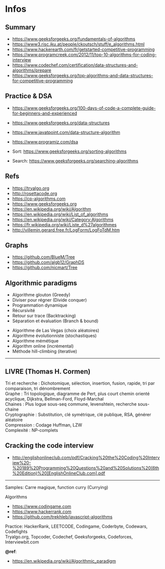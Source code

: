 # Infos

Summary
---
+ https://www.geeksforgeeks.org/fundamentals-of-algorithms
+ https://www3.risc.jku.at/people/ckoutsch/stuff/e_algorithms.html
+ https://www.hackerearth.com/fr/getstarted-competitive-programming
+ https://www.programcreek.com/2012/11/top-10-algorithms-for-coding-interview
+ https://www.codechef.com/certification/data-structures-and-algorithms/prepare
+ https://www.geeksforgeeks.org/top-algorithms-and-data-structures-for-competitive-programming

Practice & DSA
---
* https://www.geeksforgeeks.org/100-days-of-code-a-complete-guide-for-beginners-and-experienced
* https://www.geeksforgeeks.org/data-structures
* https://www.javatpoint.com/data-structure-algorithm
* https://www.programiz.com/dsa

* Sort: https://www.geeksforgeeks.org/sorting-algorithms
* Search: https://www.geeksforgeeks.org/searching-algorithms

Refs
---
- https://tryalgo.org
- http://rosettacode.org
- https://cp-algorithms.com
- https://www.geeksforgeeks.org
- https://en.wikipedia.org/wiki/Algorithm
- https://en.wikipedia.org/wiki/List_of_algorithms
- https://en.wikipedia.org/wiki/Category:Algorithms
- https://fr.wikipedia.org/wiki/Liste_d%27algorithmes
- http://villemin.gerard.free.fr/LogForm/LogFoTdM.htm

Graphs
---
- https://github.com/BlueM/Tree
- https://github.com/algb12/GraphDS
- https://github.com/nicmart/Tree

Algorithmic paradigms
---
+ Algorithme glouton (Greedy)
+ Diviser pour régner (Divide conquer)
+ Programmation dynamique
+ Récursivité
+ Retour sur trace (Backtracking)
+ Séparation et évaluation (Branch & bound)

* Algorithme de Las Vegas (choix aléatoires)
* Algorithme évolutionniste (stochastiques)
* Algorithme mémétique
* Algorithm online (incrémental)
* Méthode hill-climbing (iterative)

---
## LIVRE  (Thomas H. Cormen)
Tri et recherche : Dichotomique, sélection, insertion, fusion, rapide, tri par comparaison, tri dénombrement  
Graphe : Tri topologique, diagramme de Pert, plus court chemin orienté acyclique, Dijkstra, Bellman-Ford, Floyd-Marchal  
Chaines : Plus logue sous-seq commune, levenshtein, recherche sous-chaine  
Cryptographie : Substitution, clé symétrique, clé publique, RSA, générer aléatoire  
Compression : Codage Huffman, LZW  
Complexité : NP-complets  

## Cracking the code interview
- http://englishonlineclub.com/pdf/Cracking%20the%20Coding%20Interview%20-%20189%20Programming%20Questions%20and%20Solutions%20(6th%20Edition)%20[EnglishOnlineClub.com].pdf

---
Samples: Carre magique, function curry (Currying)  

Algorithms
* https://www.codingame.com
* https://www.hackerrank.com
* https://github.com/trekhleb/javascript-algorithms
  
Practice: HackerRank, LEETCODE, Codingame, Coderbyte, Codewars, Codefights  
Tryalgo.org, Topcoder, Codechef, Geeksforgeeks, Codeforces, Interviewbit.com   

**@ref**: 
- https://en.wikipedia.org/wiki/Algorithmic_paradigm
